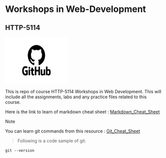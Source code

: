 # Workshops in Web-Development
## HTTP-5114

<img src=./github.png alt="GitHub" width="200" height="150">

This is repo of course HTTP-5114 Workshops in Web Development. 
This will include all the assignments, labs and any practice files related to this course.

Here is the link to learn of markdown cheat sheet :
[Markdown_Cheat_Sheet](https://www.markdownguide.org/cheat-sheet/)

>[!Note]  
You can learn git commands from this resource : [Git_Cheat_Sheet](https://education.github.com/git-cheat-sheet-education.pdf)

>Following is a code sample of git.
```git
git --version
```